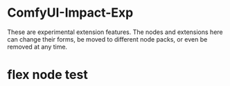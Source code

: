 # ComfyUI-Impact-Exp
These are experimental extension features. The nodes and extensions here can change their forms, be moved to different node packs, or even be removed at any time.

# flex node test
